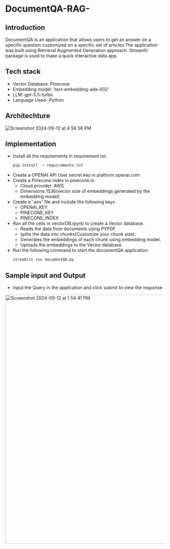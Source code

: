 # DocumentQA-RAG-
## Introduction
DocumentQA is an application that allows users to get an answer on a specific question customized on a specific set of articles.The application was built using Retrieval Augmented Generation approach. Streamlit package is used to make a quick interactive data app.
## Tech stack
- Vector Database: Pinecone
- Embedding model: 'text-embedding-ada-002'
- LLM: gpt-3.5-turbo
- Language Used- Python

## Architechture

![Screenshot 2024-09-12 at 4 56 56 PM](https://github.com/user-attachments/assets/0232bb81-9a6a-4bda-aa4e-8a8422ef78f2)

## Implementation
- Install all the requirements in requirement.txt.
  ```sh
  pip install -r requirements.txt
  
  ```
- Create a OPENAI API User secret key in platform.openai.com
- Create a Pinecone index in pinecone.io
    - Cloud provider: AWS
    - Dimensions:1536(vector size of embeddings generated by the embedding model)
- Create a '.env' file and include the following keys
    - OPENAI_KEY
    - PINECONE_KEY
    - PINECONE_INDEX
- Run all the cells in vectorDB.ipynb to create a Vector database.
    - Reads the data from documents using PYPDF.
    - splits the data into chunks(Customize your chunk size).
    - Generates the embeddings of each chunk using embedding model.
    - Uploads the embeddings to the Vector database.
- Run the following command to start the documentQA application.
  ```sh
  streamlit run documentQA.py
  
  ```

## Sample input and Output

- Input the Query in the application and click submit to view the response

  
<img width="788" alt="Screenshot 2024-09-12 at 1 54 41 PM" src="https://github.com/user-attachments/assets/edaad1a7-cc32-45f0-86f6-69a5926387dc">
